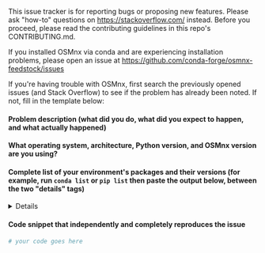 This issue tracker is for reporting bugs or proposing new features. Please ask "how-to" questions on https://stackoverflow.com/ instead. Before you proceed, please read the contributing guidelines in this repo's CONTRIBUTING.md.

If you installed OSMnx via conda and are experiencing installation problems, please open an issue at https://github.com/conda-forge/osmnx-feedstock/issues

If you're having trouble with OSMnx, first search the previously opened issues (and Stack Overflow) to see if the problem has already been noted. If not, fill in the template below:

#### Problem description (what did you do, what did you expect to happen, and what actually happened)

#### What operating system, architecture, Python version, and OSMnx version are you using?

#### Complete list of your environment's packages and their versions (for example, run `conda list` or `pip list` then paste the output below, between the two "details" tags)

<details>
# Paste the output of your Python packages and their versions here, between these two "details" tags

</details>

#### Code snippet that independently and completely reproduces the issue

```python
# your code goes here
```
